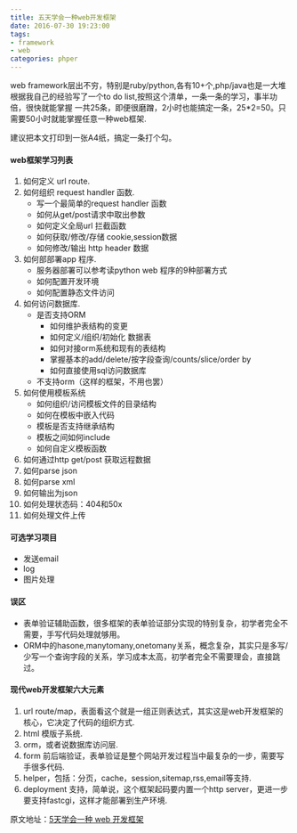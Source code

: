 ```yaml
---
title: 五天学会一种web开发框架
date: 2016-07-30 19:23:00
tags: 
- framework
- web
categories: phper
---
```

web framework层出不穷，特别是ruby/python,各有10+个,php/java也是一大堆 根据我自己的经验写了一个to do list,按照这个清单，一条一条的学习，事半功倍，很快就能掌握 一共25条，即便很磨蹭，2小时也能搞定一条，25*2=50。只需要50小时就能掌握任意一种web框架.  

建议把本文打印到一张A4纸，搞定一条打个勾。

#### web框架学习列表  ####
1. 如何定义 url route.
2. 如何组织 request handler 函数.
    - 写一个最简单的request handler 函数
    - 如何从get/post请求中取出参数
    - 如何定义全局url 拦截函数
    - 如何获取/修改/存储 cookie,session数据
    - 如何修改/输出 http header 数据  
3. 如何部部署app 程序.
    - 服务器部署可以参考读python web 程序的9种部署方式
    - 如何配置开发环境
    - 如何配置静态文件访问
4. 如何访问数据库.
    - 是否支持ORM
        - 如何维护表结构的变更
        - 如何定义/组织/初始化 数据表
        - 如何对接orm系统和现有的表结构
        - 掌握基本的add/delete/按字段查询/counts/slice/order by
        - 如何直接使用sql访问数据库
    - 不支持orm（这样的框架，不用也罢）
5. 如何使用模板系统
    - 如何组织/访问模板文件的目录结构
    - 如何在模板中嵌入代码
    - 模板是否支持继承结构
    - 模板之间如何include
    - 如何自定义模板函数
6. 如何通过http get/post 获取远程数据
7. 如何parse json
8. 如何parse xml
9. 如何输出为json
10. 如何处理状态码：404和50x
11. 如何处理文件上传
#### 可选学习项目 ####
- 发送email
- log
- 图片处理
#### 误区 ####
- 表单验证辅助函数，很多框架的表单验证部分实现的特别复杂，初学者完全不需要，手写代码处理就够用。
- ORM中的hasone,manytomany,onetomany关系，概念复杂，其实只是多写/少写一个查询字段的关系，学习成本太高，初学者完全不需要理会，直接跳过。
#### 现代web开发框架六大元素 ####
1. url route/map，表面看这个就是一组正则表达式，其实这是web开发框架的核心，它决定了代码的组织方式.
2. html 模版子系统.
3. orm，或者说数据库访问层.
4. form 前后端验证，表单验证是整个网站开发过程当中最复杂的一步，需要写手很多代码.
5. helper，包括：分页，cache，session,sitemap,rss,email等支持.
6. deployment 支持，简单说，这个框架起码要内置一个http server，更进一步要支持fastcgi，这样才能部署到生产环境.  

原文地址：[5天学会一种 web 开发框架](http://lutaf.com/148.htm)
